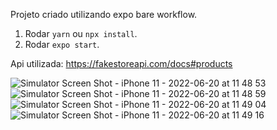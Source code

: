 Projeto criado utilizando expo bare workflow.

1. Rodar ```yarn``` ou ```npx install```.
2. Rodar ```expo start```.


Api utilizada: https://fakestoreapi.com/docs#products

 ![Simulator Screen Shot - iPhone 11 - 2022-06-20 at 11 48 53](https://user-images.githubusercontent.com/11490591/174633538-54433c3c-d121-4725-9374-2edeafba216b.png)
 ![Simulator Screen Shot - iPhone 11 - 2022-06-20 at 11 48 59](https://user-images.githubusercontent.com/11490591/174633620-453e9a20-8262-495f-a291-05b04ba60b00.png)
 ![Simulator Screen Shot - iPhone 11 - 2022-06-20 at 11 49 04](https://user-images.githubusercontent.com/11490591/174633632-902a275e-1e7d-46ab-a373-5b917b57230f.png)
 ![Simulator Screen Shot - iPhone 11 - 2022-06-20 at 11 49 16](https://user-images.githubusercontent.com/11490591/174633643-5b68d872-e35c-4b48-90a1-d9e2f06f3043.png)